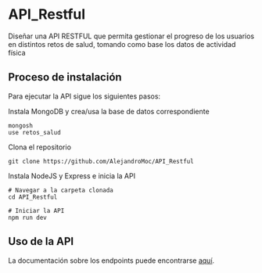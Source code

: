 # API_Restful
Diseñar una API RESTFUL que permita gestionar el progreso de los usuarios en distintos retos de salud, tomando como base los datos de actividad física

## Proceso de instalación

<!--
npm init -y
npm install express mongoose bcrypt
 -->

Para ejecutar la API sigue los siguientes pasos:

Instala MongoDB y crea/usa la base de datos correspondiente

```
mongosh
use retos_salud
```

Clona el repositorio

```
git clone https://github.com/AlejandroMoc/API_Restful
```

Instala NodeJS y Express e inicia la API

```
# Navegar a la carpeta clonada
cd API_Restful

# Iniciar la API
npm run dev
```

## Uso de la API

La documentación sobre los endpoints puede encontrarse [aquí](doc/API.md).
